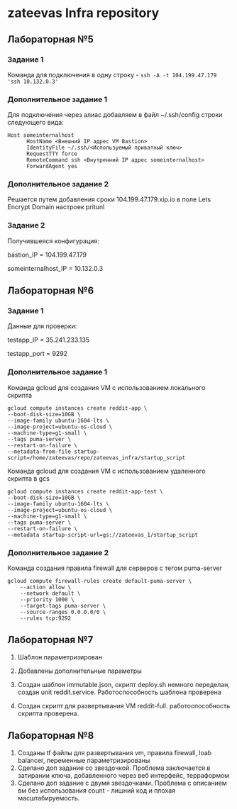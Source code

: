 # zateevas Infra repository
## Лабораторная №5
### Задание 1

Команда для подключения в одну строку - `ssh -A -t 104.199.47.179 'ssh 10.132.0.3'`

### Дополнительное задание 1
Для подключения через алиас добавляем в файл ~/.ssh/config строки следующего вида:

```
Host someinternalhost
      HostName <Внешний IP адрес VM Bastion>
      IdentityFile ~/.ssh/<Используемый приватный ключ>
      RequestTTY force
      RemoteCommand ssh <Внутренний IP адрес someinternalhost>
      ForwardAgent yes
```
### Дополнительное задание 2
Решается путем добавления сроки 104.199.47.179.xip.io в поле Lets Encrypt Domain настроек pritunl

### Задание 2
Получившеяся конфигурация:

bastion_IP = 104.199.47.179

someinternalhost_IP = 10.132.0.3

## Лабораторная №6
### Задание 1

Данные для проверки:

testapp_IP = 35.241.233.135

testapp_port = 9292

### Дополнительное задание 1
Команда gcloud для создания VM с использованием локального скрипта

```
gcloud compute instances create reddit-app \
--boot-disk-size=10GB \
--image-family ubuntu-1604-lts \
--image-project=ubuntu-os-cloud \
--machine-type=g1-small \
--tags puma-server \
--restart-on-failure \
--metadata-from-file startup-script=/home/zateevas/repo/zateevas_infra/startup_script
```

Команда gcloud для создания VM с использованием удаленного скрипта в gcs

```
gcloud compute instances create reddit-app-test \
--boot-disk-size=10GB \
--image-family ubuntu-1604-lts \
--image-project=ubuntu-os-cloud \
--machine-type=g1-small \
--tags puma-server \
--restart-on-failure \
--metadata startup-script-url=gs://zateevas_1/startup_script
```

### Дополнительное задание 2
Команда создания правила firewall для серверов с тегом puma-server
```
gcloud compute firewall-rules create default-puma-server \
	--action allow \
	--network default \
	--priority 1000 \
	--target-tags puma-server \
	--source-ranges 0.0.0.0/0 \
	--rules tcp:9292
```

## Лабораторная №7

1. Шаблон параметризирован

2. Добавлены дополнительные параметры

3. Создан шаблон immutable.json, скрипт deploy.sh немного переделан, создан unit reddit.service. Работоспособность шаблона проверена

4. Создан скрипт для развертывания VM reddit-full. работоспособность скрипта проверена. 

## Лабораторная №8

1. Созданы tf файлы для развертывания vm, правила firewall, loab balancer, переменные параметризированы
2. Сделано доп задание со звездочкой. Проблема заключается в затирании ключа, добавленного через веб интерфейс, терраформом 
3. Сделано доп задание с двумя звездочками. Проблема с описанием вм без использования count - лишний код и плохая масштабируемость.
